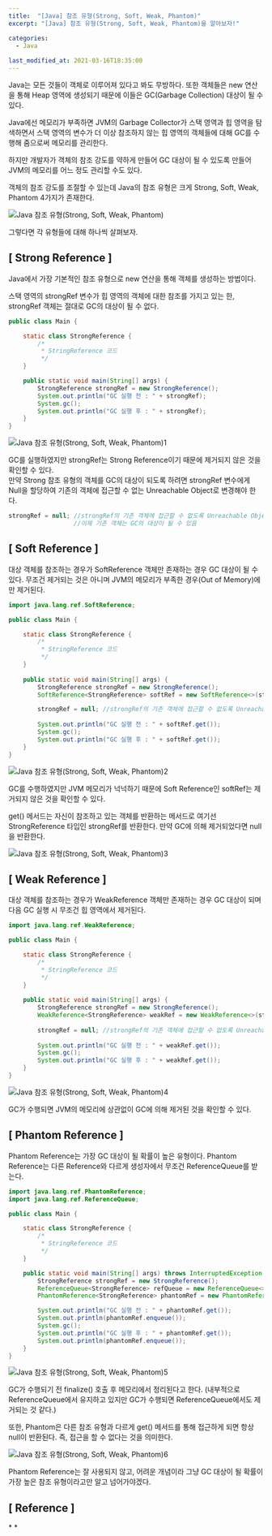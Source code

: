 ```yaml
---
title:  "[Java] 참조 유형(Strong, Soft, Weak, Phantom)"
excerpt: "[Java] 참조 유형(Strong, Soft, Weak, Phantom)을 알아보자!"

categories:
  - Java
  
last_modified_at: 2021-03-16T18:35:00
---
```


Java는 모든 것들이 객체로 이루어져 있다고 봐도 무방하다. 또한 객체들은 new 연산을 통해 Heap 영역에 생성되기 때문에 이들은 GC(Garbage Collection) 대상이 될 수 있다.  

Java에선 메모리가 부족하면 JVM의 Garbage Collector가 스택 영역과 힙 영역을 탐색하면서 스택 영역의 변수가 더 이상 참조하지 않는 힙 영역의 객체들에 대해 GC를 수행해 줌으로써 메모리를 관리한다.  

하지만 개발자가 객체의 참조 강도를 약하게 만들어 GC 대상이 될 수 있도록 만들어 JVM의 메모리를 어느 정도 관리할 수도 있다.  

객체의 참조 강도를 조절할 수 있는데 Java의 참조 유형은 크게 Strong, Soft, Weak, Phantom 4가지가 존재한다.  

![Java  참조 유형(Strong, Soft, Weak, Phantom)](https://user-images.githubusercontent.com/53072057/111254554-af3a2700-8658-11eb-961b-eaf9afab6a83.JPG)  

그렇다면 각 유형들에 대해 하나씩 살펴보자.  


<h2>[ Strong Reference ]</h2>  

Java에서 가장 기본적인 참조 유형으로 new 연산을 통해 객체를 생성하는 방법이다.  

스택 영역의 strongRef 변수가 힙 영역의 객체에 대한 참조를 가지고 있는 한, strongRef 객체는 절대로 GC의 대상이 될 수 없다.  

```java
public class Main {

	static class StrongReference {
		/*
		 * StringReference 코드
		 */
	}

	public static void main(String[] args) {
		StrongReference strongRef = new StrongReference();
		System.out.println("GC 실행 전 : " + strongRef);
		System.gc();
		System.out.println("GC 실행 후 : " + strongRef);
	}
}
```

![Java  참조 유형(Strong, Soft, Weak, Phantom)1](https://user-images.githubusercontent.com/53072057/111254557-b06b5400-8658-11eb-994f-c7659a2fa0d0.JPG)  

GC를 실행하였지만 strongRef는 Strong Reference이기 때문에 제거되지 않은 것을 확인할 수 있다.  
​
만약 Strong 참조 유형의 객체를 GC의 대상이 되도록 하려면 strongRef 변수에게 Null을 할당하여 기존의 객체에 접근할 수 없는 Unreachable Object로 변경해야 한다.  

```java
strongRef = null; //strongRef의 기존 객체에 접근할 수 없도록 Unreachable Object로 변경
                  //이제 기존 객체는 GC의 대상이 될 수 있음
```


<h2>[ Soft Reference ]</h2>  

대상 객체를 참조하는 경우가 SoftReference 객체만 존재하는 경우 GC 대상이 될 수 있다. 무조건 제거되는 것은 아니며 JVM의 메모리가 부족한 경우(Out of Memory)에만 제거된다.  

```java
import java.lang.ref.SoftReference;

public class Main {

	static class StrongReference {
		/*
		 * StringReference 코드
		 */
	}
	
	public static void main(String[] args) {
		StrongReference strongRef = new StrongReference();
		SoftReference<StrongReference> softRef = new SoftReference<>(strongRef);//strongRef 객체를 Soft 참조 유형으로 변경

		strongRef = null; //strongRef의 기존 객체에 접근할 수 없도록 Unreachable Object로 변경
		
		System.out.println("GC 실행 전 : " + softRef.get());
		System.gc();
		System.out.println("GC 실행 후 : " + softRef.get());
	}
}
```

![Java  참조 유형(Strong, Soft, Weak, Phantom)2](https://user-images.githubusercontent.com/53072057/111254559-b103ea80-8658-11eb-914b-c9c89c8acf69.JPG)  

GC를 수행하였지만 JVM 메모리가 넉넉하기 때문에 Soft Reference인 softRef는 제거되지 않은 것을 확인할 수 있다.  

get() 메서드는 자신이 참조하고 있는 객체를 반환하는 메서드로 여기선 StrongReference 타입인 strongRef를 반환한다. 만약 GC에 의해 제거되었다면 null을 반환한다.  

![Java  참조 유형(Strong, Soft, Weak, Phantom)3](https://user-images.githubusercontent.com/53072057/111254560-b103ea80-8658-11eb-9d2a-72000d6f0c31.JPG)  


<h2>[ Weak Reference ]</h2>  

대상 객체를 참조하는 경우가 WeakReference 객체만 존재하는 경우 GC 대상이 되며 다음 GC 실행 시 무조건 힙 영역에서 제거된다.  

```java
import java.lang.ref.WeakReference;

public class Main {

	static class StrongReference {
		/*
		 * StringReference 코드
		 */
	}
	
	public static void main(String[] args) {
		StrongReference strongRef = new StrongReference();
		WeakReference<StrongReference> weakRef = new WeakReference<>(strongRef);//strongRef 객체를 Weak 참조 유형으로 변경
		
		strongRef = null; //strongRef의 기존 객체에 접근할 수 없도록 Unreachable Object로 변경
		
		System.out.println("GC 실행 전 : " + weakRef.get());
		System.gc();
		System.out.println("GC 실행 후 : " + weakRef.get());
	}
}
```

![Java  참조 유형(Strong, Soft, Weak, Phantom)4](https://user-images.githubusercontent.com/53072057/111254561-b19c8100-8658-11eb-9e32-808ff7b64f84.JPG)  

GC가 수행되면 JVM의 메모리에 상관없이 GC에 의해 제거된 것을 확인할 수 있다.  


<h2>[ Phantom Reference ]</h2>  

Phantom Reference는 가장 GC 대상이 될 확률이 높은 유형이다. Phantom Reference는 다른 Reference와 다르게 생성자에서 무조건 ReferenceQueue를 받는다.   

```java
import java.lang.ref.PhantomReference;
import java.lang.ref.ReferenceQueue;

public class Main {

	static class StrongReference {
		/*
		 * StringReference 코드
		 */
	}

	public static void main(String[] args) throws InterruptedException {
		StrongReference strongRef = new StrongReference();
		ReferenceQueue<StrongReference> refQueue = new ReferenceQueue<>();
		PhantomReference<StrongReference> phantomRef = new PhantomReference<>(strongRef, refQueue);

		System.out.println("GC 실행 전 : " + phantomRef.get());
		System.out.println(phantomRef.enqueue());
		System.gc();
		System.out.println("GC 실행 후 : " + phantomRef.get());
		System.out.println(phantomRef.enqueue());
	}
}
```

![Java  참조 유형(Strong, Soft, Weak, Phantom)5](https://user-images.githubusercontent.com/53072057/111254564-b19c8100-8658-11eb-9fdd-fff1ac1569f8.JPG)  

GC가 수행되기 전 finalize() 호출 후 메모리에서 정리된다고 한다. (내부적으로 ReferenceQueue에서 유지하고 있지만 GC가 수행되면 ReferenceQueue에서도 제거되는 것 같다.)  

또한, Phantom은 다른 참조 유형과 다르게 get() 메서드를 통해 접근하게 되면 항상 null이 반환된다. 즉, 접근을 할 수 없다는 것을 의미한다.  

![Java  참조 유형(Strong, Soft, Weak, Phantom)6](https://user-images.githubusercontent.com/53072057/111254566-b2351780-8658-11eb-8629-1bd0eb30d6ed.JPG)  

Phantom Reference는 잘 사용되지 않고, 어려운 개념이라 그냥 GC 대상이 될 확률이 가장 높은 참조 유형이라고만 알고 넘어가야겠다.  



<h2>[ Reference ]</h2>  
* <https://lion-king.tistory.com/entry/Java-%EC%B0%B8%EC%A1%B0-%EC%9C%A0%ED%98%95-Strong-Reference-Soft-Reference-Weak-Reference-Phantom-References>  
* <https://dev-ahn.tistory.com/117>  
